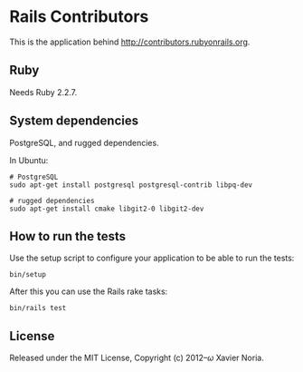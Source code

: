 # Rails Contributors

This is the application behind http://contributors.rubyonrails.org.

## Ruby

Needs Ruby 2.2.7.

## System dependencies

PostgreSQL, and rugged dependencies.

In Ubuntu:

```
# PostgreSQL
sudo apt-get install postgresql postgresql-contrib libpq-dev

# rugged dependencies
sudo apt-get install cmake libgit2-0 libgit2-dev
```

## How to run the tests

Use the setup script to configure your application to be able to run the tests:

```
bin/setup
```

After this you can use the Rails rake tasks:

```
bin/rails test
```

## License

Released under the MIT License, Copyright (c) 2012–<i>ω</i> Xavier Noria.
